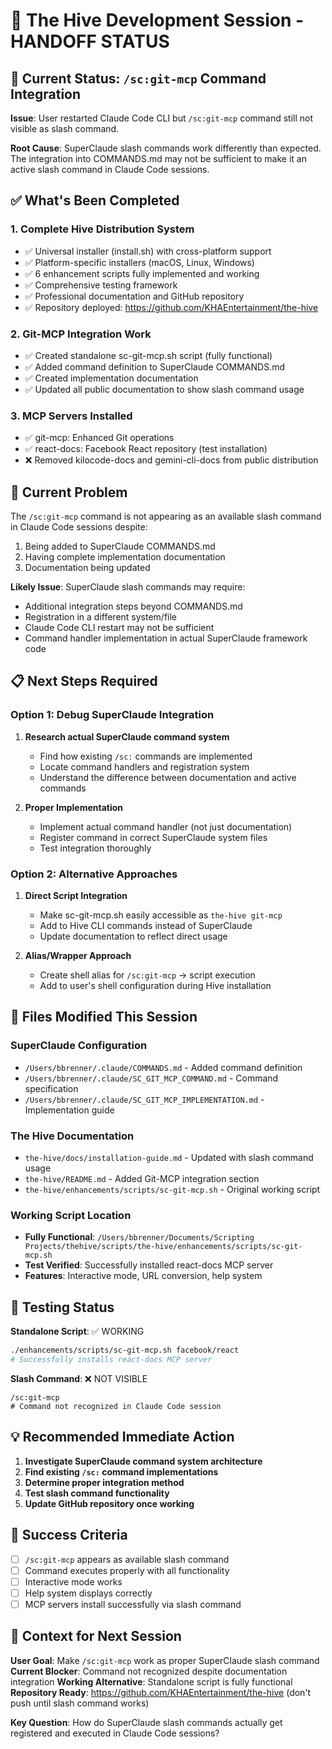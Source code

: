 # 🐝 The Hive Development Session - HANDOFF STATUS

## 🎯 Current Status: `/sc:git-mcp` Command Integration

**Issue**: User restarted Claude Code CLI but `/sc:git-mcp` command still not visible as slash command.

**Root Cause**: SuperClaude slash commands work differently than expected. The integration into COMMANDS.md may not be sufficient to make it an active slash command in Claude Code sessions.

## ✅ What's Been Completed

### 1. Complete Hive Distribution System
- ✅ Universal installer (install.sh) with cross-platform support
- ✅ Platform-specific installers (macOS, Linux, Windows)  
- ✅ 6 enhancement scripts fully implemented and working
- ✅ Comprehensive testing framework
- ✅ Professional documentation and GitHub repository
- ✅ Repository deployed: https://github.com/KHAEntertainment/the-hive

### 2. Git-MCP Integration Work
- ✅ Created standalone sc-git-mcp.sh script (fully functional)
- ✅ Added command definition to SuperClaude COMMANDS.md
- ✅ Created implementation documentation
- ✅ Updated all public documentation to show slash command usage

### 3. MCP Servers Installed
- ✅ git-mcp: Enhanced Git operations
- ✅ react-docs: Facebook React repository (test installation)
- ❌ Removed kilocode-docs and gemini-cli-docs from public distribution

## 🚨 Current Problem

The `/sc:git-mcp` command is not appearing as an available slash command in Claude Code sessions despite:
1. Being added to SuperClaude COMMANDS.md
2. Having complete implementation documentation
3. Documentation being updated

**Likely Issue**: SuperClaude slash commands may require:
- Additional integration steps beyond COMMANDS.md
- Registration in a different system/file
- Claude Code CLI restart may not be sufficient
- Command handler implementation in actual SuperClaude framework code

## 📋 Next Steps Required

### Option 1: Debug SuperClaude Integration
1. **Research actual SuperClaude command system**
   - Find how existing `/sc:` commands are implemented
   - Locate command handlers and registration system
   - Understand the difference between documentation and active commands

2. **Proper Implementation**
   - Implement actual command handler (not just documentation)
   - Register command in correct SuperClaude system files
   - Test integration thoroughly

### Option 2: Alternative Approaches
1. **Direct Script Integration**
   - Make sc-git-mcp.sh easily accessible as `the-hive git-mcp`
   - Add to Hive CLI commands instead of SuperClaude
   - Update documentation to reflect direct usage

2. **Alias/Wrapper Approach**
   - Create shell alias for `/sc:git-mcp` → script execution
   - Add to user's shell configuration during Hive installation

## 🔧 Files Modified This Session

### SuperClaude Configuration
- `/Users/bbrenner/.claude/COMMANDS.md` - Added command definition
- `/Users/bbrenner/.claude/SC_GIT_MCP_COMMAND.md` - Command specification
- `/Users/bbrenner/.claude/SC_GIT_MCP_IMPLEMENTATION.md` - Implementation guide

### The Hive Documentation
- `the-hive/docs/installation-guide.md` - Updated with slash command usage
- `the-hive/README.md` - Added Git-MCP integration section
- `the-hive/enhancements/scripts/sc-git-mcp.sh` - Original working script

### Working Script Location
- **Fully Functional**: `/Users/bbrenner/Documents/Scripting Projects/thehive/scripts/the-hive/enhancements/scripts/sc-git-mcp.sh`
- **Test Verified**: Successfully installed react-docs MCP server
- **Features**: Interactive mode, URL conversion, help system

## 🧪 Testing Status

**Standalone Script**: ✅ WORKING
```bash
./enhancements/scripts/sc-git-mcp.sh facebook/react
# Successfully installs react-docs MCP server
```

**Slash Command**: ❌ NOT VISIBLE
```
/sc:git-mcp
# Command not recognized in Claude Code session
```

## 💡 Recommended Immediate Action

1. **Investigate SuperClaude command system architecture**
2. **Find existing `/sc:` command implementations**
3. **Determine proper integration method**
4. **Test slash command functionality**
5. **Update GitHub repository once working**

## 🎯 Success Criteria

- [ ] `/sc:git-mcp` appears as available slash command
- [ ] Command executes properly with all functionality
- [ ] Interactive mode works
- [ ] Help system displays correctly
- [ ] MCP servers install successfully via slash command

## 📝 Context for Next Session

**User Goal**: Make `/sc:git-mcp` work as proper SuperClaude slash command
**Current Blocker**: Command not recognized despite documentation integration
**Working Alternative**: Standalone script is fully functional
**Repository Ready**: https://github.com/KHAEntertainment/the-hive (don't push until slash command works)

**Key Question**: How do SuperClaude slash commands actually get registered and executed in Claude Code sessions?
